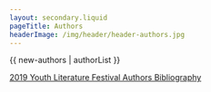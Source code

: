 ```yaml
---
layout: secondary.liquid
pageTitle: Authors
headerImage: /img/header/header-authors.jpg
---
```


{{ new-authors | authorList }}

[2019 Youth Literature Festival Authors Bibliography](/docs/2019-ylf-bibliography-v2.pdf)